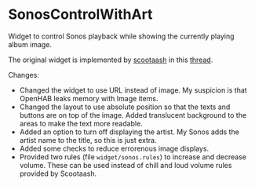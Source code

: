 # SonosControlWithArt
Widget to control Sonos playback while showing the currently playing album image.

The original widget is implemented by [scootaash](https://community.openhab.org/u/scootaash/summary) in this [thread](https://community.openhab.org/t/habpanel-sonos-widgets/70987).

Changes:

* Changed the widget to use URL instead of image. My suspicion is that OpenHAB leaks memory with Image items.
* Changed the layout to use absolute position so that the texts and buttons are on top of the image. Added translucent background to the areas to make the text more readable.
* Added an option to turn off displaying the artist. My Sonos adds the artist name to the title, so this is just extra.
* Added some checks to reduce errorenous image displays.
* Provided two rules (file `widget/sonos.rules`) to increase and decrease volume. These can be used instead of chill and loud volume rules provided by Scootaash.
